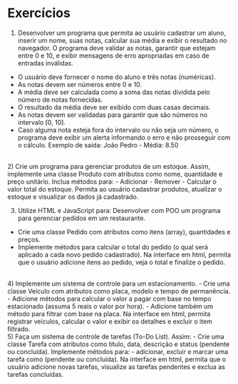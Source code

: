 # Exercícios

1) Desenvolver um programa que permita ao usuário cadastrar um aluno, inserir um nome, suas notas, calcular sua média e exibir o resultado no navegador. O programa deve validar as notas, garantir que estejam entre 0 e 10, e exibir mensagens de erro apropriadas em caso de entradas inválidas.
- O usuário deve fornecer o nome do aluno e três notas (numéricas).
- As notas devem ser números entre 0 e 10.
- A média deve ser calculada como a soma das notas dividida pelo número de notas fornecidas.
- O resultado da média deve ser exibido com duas casas decimais.
- As notas devem ser validadas para garantir que são números no intervalo [0, 10].
- Caso alguma nota esteja fora do intervalo ou não seja um número, o programa deve exibir um alerta informando o erro e não prosseguir com o cálculo.
Exemplo de saída: João Pedro - Média: 8.50
</br>
2) Crie um programa para gerenciar produtos de um estoque.
 Assim, implemente uma classe Produto com atributos como nome, quantidade e preço unitário. Inclua métodos para:
- Adicionar  
- Remover 
- Calcular o valor total do estoque.
Permita ao usuário cadastrar produtos, atualizar o estoque e visualizar os dados já cadastrado.
</br>

3) Utilize HTML e JavaScript para:
  Desenvolver com POO um programa para gerenciar pedidos em um restaurante.
- Crie uma classe Pedido com atributos como itens (array), quantidades e preços.
- Implemente métodos para calcular o total do pedido (o qual será aplicado a cada novo pedido cadastrado).
Na interface em html, permita que o usuário adicione itens ao pedido, veja o total e finalize o pedido.
</br>
4) Implemente um sistema de controle para um estacionamento.
- Crie uma classe Veiculo com atributos como placa, modelo e tempo de permanência.
- Adicione métodos para calcular o valor a pagar com base no tempo estacionado (assuma 5 reais o valor por hora).
- Adicione também um método para filtrar com base na placa. 
Na interface em html, permita registrar veículos, calcular o valor e exibir os detalhes e excluir o item filtrado.
</br>
5) Faça um sistema de controle de tarefas (To-Do List). Assim:
- Crie uma classe Tarefa com atributos como título, data, descrição e status (pendente ou concluída).
Implemente métodos para:
 - adicionar, excluir e marcar uma tarefa como (pendente ou concluída).
Na interface em html, permita que o usuário adicione novas tarefas, visualize as tarefas pendentes e exclua as tarefas concluídas.
